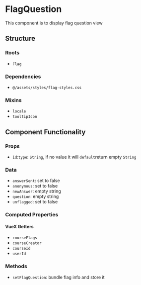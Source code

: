 FlagQuestion
===============
This component is to display flag question view 

## Structure

### Roots
* `Flag`

### Dependencies
* `@/assets/styles/flag-styles.css`

### Mixins
* `locale`
* `tooltipIcon`

Component Functionality
---------

### Props
- `id`:`type`: `String`, if no value it will `default`return empty `String`

### Data
- `answerSent`: set to false
- `anonymous`: set to false
- `newAnswer`: empty string
- `question`: empty string
- `unflagged`: set to false

### Computed Properties
#### VueX Getters

- `courseFlags`
- `courseCreator`
- `courseId`
- `userId`

### Methods
- `setFlagQuestion`: bundle flag info and store it